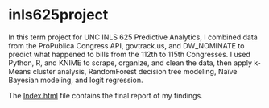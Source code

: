 # inls625project

In this term project for UNC INLS 625 Predictive Analytics, I combined data from the ProPublica Congress API, govtrack.us, and DW_NOMINATE to predict what happened to bills from the 112th to 115th Congresses. I used Python, R, and KNIME to scrape, organize, and clean the data, then apply k-Means cluster analysis, RandomForest decision tree modeling, Naïve Bayesian modeling, and logit regression.

The [Index.html](index.html) file contains the final report of my findings.
